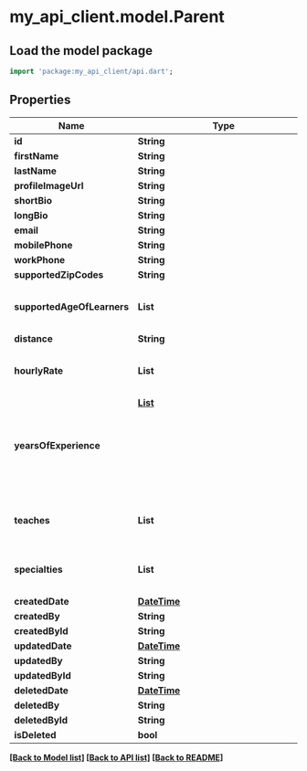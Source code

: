 # my_api_client.model.Parent

## Load the model package
```dart
import 'package:my_api_client/api.dart';
```

## Properties
Name | Type | Description | Notes
------------ | ------------- | ------------- | -------------
**id** | **String** |  | 
**firstName** | **String** |  | [optional] 
**lastName** | **String** |  | [optional] 
**profileImageUrl** | **String** |  | [optional] 
**shortBio** | **String** |  | [optional] 
**longBio** | **String** |  | [optional] 
**email** | **String** |  | [optional] 
**mobilePhone** | **String** |  | [optional] 
**workPhone** | **String** |  | [optional] 
**supportedZipCodes** | **String** |  | [optional] 
**supportedAgeOfLearners** | **List<String>** |  | [optional] [default to const []]
**distance** | **String** |  | [optional] 
**hourlyRate** | **List<num>** |  | [optional] [default to const []]
**yearsOfExperience** | [**List<Object>**](Object.md) |  | [optional] [default to const []]
**teaches** | **List<String>** |  | [optional] [default to const []]
**specialties** | **List<String>** |  | [optional] [default to const []]
**createdDate** | [**DateTime**](DateTime.md) |  | [optional] 
**createdBy** | **String** |  | [optional] 
**createdById** | **String** |  | [optional] 
**updatedDate** | [**DateTime**](DateTime.md) |  | [optional] 
**updatedBy** | **String** |  | [optional] 
**updatedById** | **String** |  | [optional] 
**deletedDate** | [**DateTime**](DateTime.md) |  | [optional] 
**deletedBy** | **String** |  | [optional] 
**deletedById** | **String** |  | [optional] 
**isDeleted** | **bool** |  | [optional] 

[[Back to Model list]](../README.md#documentation-for-models) [[Back to API list]](../README.md#documentation-for-api-endpoints) [[Back to README]](../README.md)



